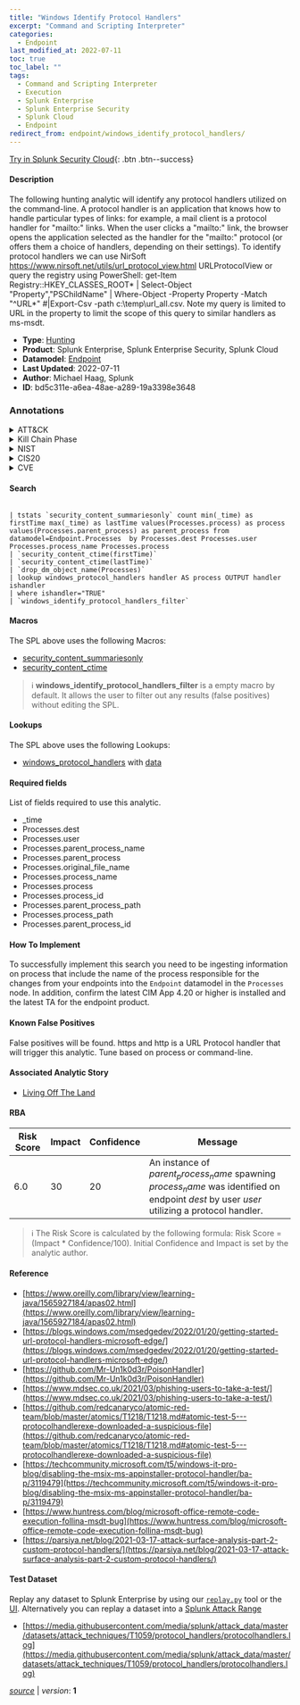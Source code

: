 ```yaml
---
title: "Windows Identify Protocol Handlers"
excerpt: "Command and Scripting Interpreter"
categories:
  - Endpoint
last_modified_at: 2022-07-11
toc: true
toc_label: ""
tags:
  - Command and Scripting Interpreter
  - Execution
  - Splunk Enterprise
  - Splunk Enterprise Security
  - Splunk Cloud
  - Endpoint
redirect_from: endpoint/windows_identify_protocol_handlers/
---
```




[Try in Splunk Security Cloud](https://www.splunk.com/en_us/cyber-security.html){: .btn .btn--success}

#### Description

The following hunting analytic will identify any protocol handlers utilized on the command-line. A protocol handler is an application that knows how to handle particular types of links: for example, a mail client is a protocol handler for &#34;mailto:&#34; links. When the user clicks a &#34;mailto:&#34; link, the browser opens the application selected as the handler for the &#34;mailto:&#34; protocol (or offers them a choice of handlers, depending on their settings). To identify protocol handlers we can use NirSoft https://www.nirsoft.net/utils/url_protocol_view.html URLProtocolView or query the registry using PowerShell: get-Item Registry::HKEY_CLASSES_ROOT\* | Select-Object &#34;Property&#34;,&#34;PSChildName&#34; | Where-Object -Property Property -Match &#34;^URL*&#34; #|Export-Csv -path c:\temp\url_all.csv. Note my query is limited to URL in the property to limit the scope of this query to similar handlers as ms-msdt.

- **Type**: [Hunting](https://github.com/splunk/security_content/wiki/Detection-Analytic-Types)
- **Product**: Splunk Enterprise, Splunk Enterprise Security, Splunk Cloud
- **Datamodel**: [Endpoint](https://docs.splunk.com/Documentation/CIM/latest/User/Endpoint)
- **Last Updated**: 2022-07-11
- **Author**: Michael Haag, Splunk
- **ID**: bd5c311e-a6ea-48ae-a289-19a3398e3648

### Annotations
<details>
  <summary>ATT&CK</summary>

<div markdown="1">

#### [ATT&CK](https://attack.mitre.org/)

| ID          | Technique   | Tactic         |
| ----------- | ----------- |--------------- |
| [T1059](https://attack.mitre.org/techniques/T1059/) | Command and Scripting Interpreter | Execution |

</div>
</details>


<details>
  <summary>Kill Chain Phase</summary>

<div markdown="1">

* Exploitation


</div>
</details>


<details>
  <summary>NIST</summary>

<div markdown="1">

* DE.CM



</div>
</details>

<details>
  <summary>CIS20</summary>

<div markdown="1">

* CIS 3
* CIS 5
* CIS 16



</div>
</details>

<details>
  <summary>CVE</summary>

<div markdown="1">


</div>
</details>


#### Search

```

| tstats `security_content_summariesonly` count min(_time) as firstTime max(_time) as lastTime values(Processes.process) as process values(Processes.parent_process) as parent_process from datamodel=Endpoint.Processes  by Processes.dest Processes.user Processes.process_name Processes.process 
| `security_content_ctime(firstTime)` 
| `security_content_ctime(lastTime)` 
| `drop_dm_object_name(Processes)` 
| lookup windows_protocol_handlers handler AS process OUTPUT handler ishandler 
| where ishandler="TRUE" 
| `windows_identify_protocol_handlers_filter`
```

#### Macros
The SPL above uses the following Macros:
* [security_content_summariesonly](https://github.com/splunk/security_content/blob/develop/macros/security_content_summariesonly.yml)
* [security_content_ctime](https://github.com/splunk/security_content/blob/develop/macros/security_content_ctime.yml)

> :information_source:
> **windows_identify_protocol_handlers_filter** is a empty macro by default. It allows the user to filter out any results (false positives) without editing the SPL.

#### Lookups
The SPL above uses the following Lookups:

* [windows_protocol_handlers](https://github.com/splunk/security_content/blob/develop/lookups/windows_protocol_handlers.yml) with [data](https://github.com/splunk/security_content/tree/develop/lookups/windows_protocol_handlers.csv)



#### Required fields
List of fields required to use this analytic.
* _time
* Processes.dest
* Processes.user
* Processes.parent_process_name
* Processes.parent_process
* Processes.original_file_name
* Processes.process_name
* Processes.process
* Processes.process_id
* Processes.parent_process_path
* Processes.process_path
* Processes.parent_process_id



#### How To Implement
To successfully implement this search you need to be ingesting information on process that include the name of the process responsible for the changes from your endpoints into the `Endpoint` datamodel in the `Processes` node. In addition, confirm the latest CIM App 4.20 or higher is installed and the latest TA for the endpoint product.
#### Known False Positives
False positives will be found. https and http is a URL Protocol handler that will trigger this analytic. Tune based on process or command-line.

#### Associated Analytic Story
* [Living Off The Land](/stories/living_off_the_land)




#### RBA

| Risk Score  | Impact      | Confidence   | Message      |
| ----------- | ----------- |--------------|--------------|
| 6.0 | 30 | 20 | An instance of $parent_process_name$ spawning $process_name$ was identified on endpoint $dest$ by user $user$ utilizing a protocol handler. |


> :information_source:
> The Risk Score is calculated by the following formula: Risk Score = (Impact * Confidence/100). Initial Confidence and Impact is set by the analytic author.


#### Reference

* [https://www.oreilly.com/library/view/learning-java/1565927184/apas02.html](https://www.oreilly.com/library/view/learning-java/1565927184/apas02.html)
* [https://blogs.windows.com/msedgedev/2022/01/20/getting-started-url-protocol-handlers-microsoft-edge/](https://blogs.windows.com/msedgedev/2022/01/20/getting-started-url-protocol-handlers-microsoft-edge/)
* [https://github.com/Mr-Un1k0d3r/PoisonHandler](https://github.com/Mr-Un1k0d3r/PoisonHandler)
* [https://www.mdsec.co.uk/2021/03/phishing-users-to-take-a-test/](https://www.mdsec.co.uk/2021/03/phishing-users-to-take-a-test/)
* [https://github.com/redcanaryco/atomic-red-team/blob/master/atomics/T1218/T1218.md#atomic-test-5---protocolhandlerexe-downloaded-a-suspicious-file](https://github.com/redcanaryco/atomic-red-team/blob/master/atomics/T1218/T1218.md#atomic-test-5---protocolhandlerexe-downloaded-a-suspicious-file)
* [https://techcommunity.microsoft.com/t5/windows-it-pro-blog/disabling-the-msix-ms-appinstaller-protocol-handler/ba-p/3119479](https://techcommunity.microsoft.com/t5/windows-it-pro-blog/disabling-the-msix-ms-appinstaller-protocol-handler/ba-p/3119479)
* [https://www.huntress.com/blog/microsoft-office-remote-code-execution-follina-msdt-bug](https://www.huntress.com/blog/microsoft-office-remote-code-execution-follina-msdt-bug)
* [https://parsiya.net/blog/2021-03-17-attack-surface-analysis-part-2-custom-protocol-handlers/](https://parsiya.net/blog/2021-03-17-attack-surface-analysis-part-2-custom-protocol-handlers/)



#### Test Dataset
Replay any dataset to Splunk Enterprise by using our [`replay.py`](https://github.com/splunk/attack_data#using-replaypy) tool or the [UI](https://github.com/splunk/attack_data#using-ui).
Alternatively you can replay a dataset into a [Splunk Attack Range](https://github.com/splunk/attack_range#replay-dumps-into-attack-range-splunk-server)

* [https://media.githubusercontent.com/media/splunk/attack_data/master/datasets/attack_techniques/T1059/protocol_handlers/protocolhandlers.log](https://media.githubusercontent.com/media/splunk/attack_data/master/datasets/attack_techniques/T1059/protocol_handlers/protocolhandlers.log)



[*source*](https://github.com/splunk/security_content/tree/develop/detections/endpoint/windows_identify_protocol_handlers.yml) \| *version*: **1**